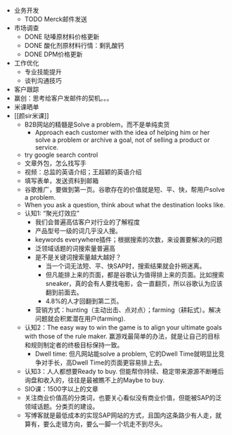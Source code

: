 - 业务开发
	- TODO Merck邮件发送
- 市场调查
	- DONE 哒嗪原材料价格更新
	- DONE 酸化剂原材料行情：剩乳酸钙
	- DONE DPM价格更新
- 工作优化
	- 专业技能提升
	- 谈判沟通技巧
- 客户跟踪
- 赢创：思考给客户发邮件的契机。。。
- 米课晒单
- [[颜sir米课]]
	- B2B网站的精髓是Solve a problem，而不是单纯卖货
		- Approach each customer with the idea of helping him or her solve a problem or archive a goal, not of selling a product or service.
	- try google search control
	- 文章外包，怎么找写手
	- 视频：总监的英语介绍；王超颖的英语介绍
	- 填写表单，发送资料到邮箱
	- 谷歌推广，要做到第一页。谷歌存在的价值就是短、平、快，帮用户solve a problem.
	- When you ask a question, think about what the destination looks like.
	- 认知1: “聚光灯效应”
		- 我们会普遍高估客户对行业的了解程度
		- 产品型号一级的词几乎没人搜。
		- keywords everywhere插件；根据搜索的次数，来设置要解决的问题
		- 泛领域话题的词搜索量普遍高
		- 是不是关键词搜索量越大越好？
			- 当一个词无法短、平、快SAP时，搜索结果就会扑朔迷离。
			- 但凡能排上来的页面，都是谷歌认为值得排上来的页面。比如搜索sneaker，真的会有人要找电影，会一直翻页，所以谷歌认为应该翻到前面去。
			- 4.8%的人才回翻到第二页。
		- 营销方式：hunting（主动出击、点对点）；farming（耕耘式）。解决问题就会积累潜在用户(farming).
	- 认知2：The easy way to win the game is to align your ultimate goals with those of the rule maker. 赢游戏最简单的办法，就是让自己的目标和规则制定者的终极目标保持一致。
		- Dwell time: 但凡网站能solve a problem, 它的Dwell Time就明显比竞争对手长，高Dwell Time的页面更容易排上去。
	- 认知3：人人都想要Ready to buy. 但能帮你持续、稳定带来源源不断睡后询盘和收入的，往往是最被瞧不上的Maybe to buy.
	- SIO课：1500字以上的文章
	- 关注商业价值高的分类词，也要关心看似没有商业价值，但能被SAP的泛领域话题。分类页的建设。
	- 写博客就是最低成本的实现SAP网站的方式，且国内这条路少有人走，就算有，要么走错方向，要么一脚一个坑走不到尽头。